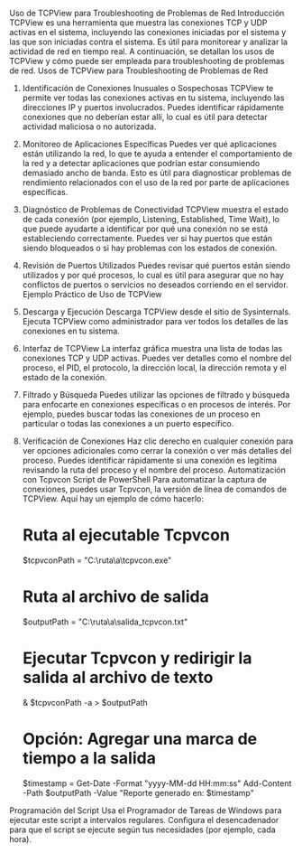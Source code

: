 Uso de TCPView para Troubleshooting de Problemas de Red 
Introducción 
TCPView es una herramienta que muestra las conexiones TCP y UDP activas en el sistema, incluyendo las conexiones iniciadas por el sistema y las que son iniciadas contra el sistema. Es útil para monitorear y analizar la actividad de red en tiempo real. A continuación, se detallan los usos de TCPView y cómo puede ser empleada para troubleshooting de problemas de red. 
Usos de TCPView para Troubleshooting de Problemas de Red 
1. Identificación de Conexiones Inusuales o Sospechosas 
TCPView te permite ver todas las conexiones activas en tu sistema, incluyendo las direcciones IP y puertos involucrados. Puedes identificar rápidamente conexiones que no deberían estar allí, lo cual es útil para detectar actividad maliciosa o no autorizada. 
2. Monitoreo de Aplicaciones Específicas 
Puedes ver qué aplicaciones están utilizando la red, lo que te ayuda a entender el comportamiento de la red y a detectar aplicaciones que podrían estar consumiendo demasiado ancho de banda. Esto es útil para diagnosticar problemas de rendimiento relacionados con el uso de la red por parte de aplicaciones específicas. 
3. Diagnóstico de Problemas de Conectividad 
TCPView muestra el estado de cada conexión (por ejemplo, Listening, Established, Time Wait), lo que puede ayudarte a identificar por qué una conexión no se está estableciendo correctamente. Puedes ver si hay puertos que están siendo bloqueados o si hay problemas con los estados de conexión. 
4. Revisión de Puertos Utilizados 
Puedes revisar qué puertos están siendo utilizados y por qué procesos, lo cual es útil para asegurar que no hay conflictos de puertos o servicios no deseados corriendo en el servidor. 
Ejemplo Práctico de Uso de TCPView 
1. Descarga y Ejecución 
Descarga TCPView desde el sitio de Sysinternals. Ejecuta TCPView como administrador para ver todos los detalles de las conexiones en tu sistema. 
2. Interfaz de TCPView 
La interfaz gráfica muestra una lista de todas las conexiones TCP y UDP activas. Puedes ver detalles como el nombre del proceso, el PID, el protocolo, la dirección local, la dirección remota y el estado de la conexión. 
3. Filtrado y Búsqueda 
Puedes utilizar las opciones de filtrado y búsqueda para enfocarte en conexiones específicas o en procesos de interés. Por ejemplo, puedes buscar todas las conexiones de un proceso en particular o todas las conexiones a un puerto específico. 
4. Verificación de Conexiones 
Haz clic derecho en cualquier conexión para ver opciones adicionales como cerrar la conexión o ver más detalles del proceso. Puedes identificar rápidamente si una conexión es legítima revisando la ruta del proceso y el nombre del proceso. 
Automatización con Tcpvcon 
Script de PowerShell 
Para automatizar la captura de conexiones, puedes usar Tcpvcon, la versión de línea de comandos de TCPView. Aquí hay un ejemplo de cómo hacerlo: 
 
    # Ruta al ejecutable Tcpvcon 
    $tcpvconPath = "C:\ruta\a\tcpvcon.exe" 
     
    # Ruta al archivo de salida 
    $outputPath = "C:\ruta\a\salida_tcpvcon.txt" 
     
    # Ejecutar Tcpvcon y redirigir la salida al archivo de texto 
    & $tcpvconPath -a > $outputPath 
     
    # Opción: Agregar una marca de tiempo a la salida 
    $timestamp = Get-Date -Format "yyyy-MM-dd HH:mm:ss" 
    Add-Content -Path $outputPath -Value "Reporte generado en: $timestamp" 
     
Programación del Script 
Usa el Programador de Tareas de Windows para ejecutar este script a intervalos regulares. Configura el desencadenador para que el script se ejecute según tus necesidades (por ejemplo, cada hora). 
